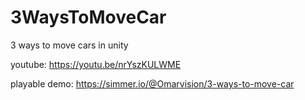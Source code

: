 # 3WaysToMoveCar
3 ways to move cars in unity

youtube:   https://youtu.be/nrYszKULWME

playable demo:   https://simmer.io/@Omarvision/3-ways-to-move-car
